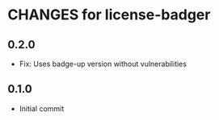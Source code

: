 # CHANGES for license-badger

## 0.2.0

- Fix: Uses badge-up version without vulnerabilities

## 0.1.0

- Initial commit
